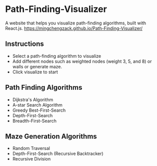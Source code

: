 # Path-Finding-Visualizer
A website that helps you visualize path-finding algorithms, built with React.js.
https://mingchengzack.github.io/Path-Finding-Visualizer/

## Instructions
* Select a path-finding algorithm to visualize
* Add different nodes such as weighted nodes (weight 3, 5, and 8) or walls or generate maze.
* Click visualize to start

## Path Finding Algorithms
* Dijkstra's Algorithm
* A-star Search Algorithm
* Greedy Best-First-Search
* Depth-First-Search
* Breadth-First-Search

## Maze Generation Algorithms
* Random Traversal
* Depth-First-Search (Recursive Backtracker)
* Recursive Division
